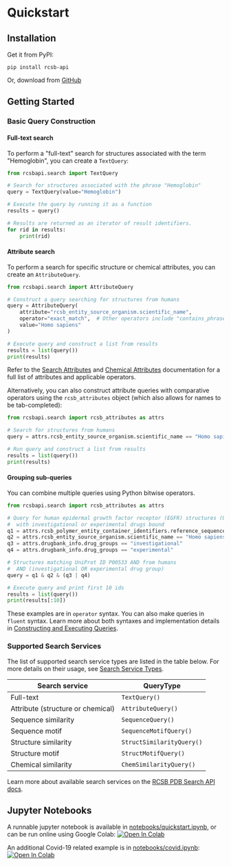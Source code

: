 # Quickstart

## Installation

Get it from PyPI:

    pip install rcsb-api

Or, download from [GitHub](https://github.com/rcsb/py-rcsb-api)

## Getting Started
### Basic Query Construction

#### Full-text search
To perform a "full-text" search for structures associated with the term "Hemoglobin", you can create a `TextQuery`:

```python
from rcsbapi.search import TextQuery

# Search for structures associated with the phrase "Hemoglobin"
query = TextQuery(value="Hemoglobin")

# Execute the query by running it as a function
results = query()

# Results are returned as an iterator of result identifiers.
for rid in results:
    print(rid)
```

#### Attribute search
To perform a search for specific structure or chemical attributes, you can create an `AttributeQuery`.

```python
from rcsbapi.search import AttributeQuery

# Construct a query searching for structures from humans
query = AttributeQuery(
    attribute="rcsb_entity_source_organism.scientific_name",
    operator="exact_match",  # Other operators include "contains_phrase", "exists", and more
    value="Homo sapiens"
)

# Execute query and construct a list from results
results = list(query())
print(results)
```

Refer to the [Search Attributes](https://search.rcsb.org/structure-search-attributes.html) and [Chemical Attributes](https://search.rcsb.org/chemical-search-attributes.html) documentation for a full list of attributes and applicable operators.

Alternatively, you can also construct attribute queries with comparative operators using the `rcsb_attributes` object (which also allows for names to be tab-completed):

```python
from rcsbapi.search import rcsb_attributes as attrs

# Search for structures from humans
query = attrs.rcsb_entity_source_organism.scientific_name == "Homo sapiens"

# Run query and construct a list from results
results = list(query())
print(results)
```

#### Grouping sub-queries

You can combine multiple queries using Python bitwise operators. 

```python
from rcsbapi.search import rcsb_attributes as attrs

# Query for human epidermal growth factor receptor (EGFR) structures (UniProt ID P00533)
#  with investigational or experimental drugs bound
q1 = attrs.rcsb_polymer_entity_container_identifiers.reference_sequence_identifiers.database_accession == "P00533"
q2 = attrs.rcsb_entity_source_organism.scientific_name == "Homo sapiens"
q3 = attrs.drugbank_info.drug_groups == "investigational"
q4 = attrs.drugbank_info.drug_groups == "experimental"

# Structures matching UniProt ID P00533 AND from humans
#  AND (investigational OR experimental drug group)
query = q1 & q2 & (q3 | q4)

# Execute query and print first 10 ids
results = list(query())
print(results[:10])
```

These examples are in `operator` syntax. You can also make queries in `fluent` syntax. Learn more about both syntaxes and implementation details in [Constructing and Executing Queries](query_construction.html#constructing-and-executing-queries).

### Supported Search Services
The list of supported search service types are listed in the table below. For more details on their usage, see [Search Service Types](query_construction.html#search-service-types).

|Search service                    |QueryType                 |
|----------------------------------|--------------------------|
|Full-text                         |`TextQuery()`             |
|Attribute (structure or chemical) |`AttributeQuery()`        |
|Sequence similarity               |`SequenceQuery()`         |
|Sequence motif                    |`SequenceMotifQuery()`    |
|Structure similarity              |`StructSimilarityQuery()` |
|Structure motif                   |`StructMotifQuery()`      |
|Chemical similarity               |`ChemSimilarityQuery()`   |

Learn more about available search services on the [RCSB PDB Search API docs](https://search.rcsb.org/#search-services).

## Jupyter Notebooks
A runnable jupyter notebook is available in [notebooks/quickstart.ipynb](https://github.com/rcsb/py-rcsb-api/blob/master/notebooks/quickstart.ipynb), or can be run online using Google Colab:
<a href="https://colab.research.google.com/github/rcsb/py-rcsb-api/blob/master/notebooks/quickstart.ipynb" target="_parent"><img src="https://colab.research.google.com/assets/colab-badge.svg" alt="Open In Colab"/></a>

An additional Covid-19 related example is in [notebooks/covid.ipynb](https://github.com/rcsb/py-rcsb-api/blob/master/notebooks/covid.ipynb):
<a href="https://colab.research.google.com/github//rcsb/py-rcsb-api/blob/master/notebooks/covid.ipynb" target="_parent"><img src="https://colab.research.google.com/assets/colab-badge.svg" alt="Open In Colab"/></a>
